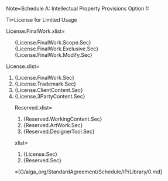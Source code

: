 Note=Schedule A: Intellectual Property Provisions Option 1:

Ti=License for Limited Usage 

License.FinalWork.xlist=<ul type=none><li>{License.FinalWork.Scope.Sec}</li><li>{License.FinalWork.Exclusive.Sec}</li><li>{License.FinalWork.Modify.Sec}</li></ul>

License.xlist=<ol><li>{License.FinalWork.Sec}</li><li>{License.Trademark.Sec}</li><li>{License.ClientContent.Sec}</li><li>{License.3PartyContent.Sec}</li>

Reserved.xlist=<ol><li>{Reserved.WorkingContent.Sec}</li><li>{Reserved.ArtWork.Sec}</li><li>{Reserved.DesignerTool.Sec}</li></ol>

xlist=<ol><li>{License.Sec}</li><li>{Reserved.Sec}</li></ol>

=[G/aiga_org/StandardAgreement/Schedule/IP/Library/0.md]